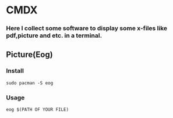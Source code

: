 # CMDX

### Here I collect some software to display some x-files like pdf,picture and etc. in a terminal.

## Picture(Eog)
### Install
```
sudo pacman -S eog
```
### Usage
```
eog $(PATH OF YOUR FILE)
```
